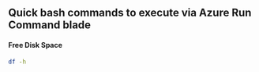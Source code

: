 ## Quick bash commands to execute via Azure Run Command blade

#### Free Disk Space

```bash
df -h
```

#### 
